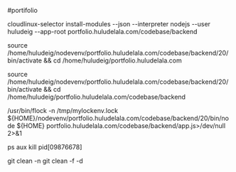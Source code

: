 #portifolio

cloudlinux-selector install-modules --json --interpreter nodejs --user huludeig --app-root portfolio.huludelala.com/codebase/backend

source /home/huludeig/nodevenv/portfolio.huludelala.com/codebase/backend/20/bin/activate && cd /home/huludeig/portfolio.huludelala.com


source /home/huludeig/nodevenv/portfolio.huludelala.com/codebase/backend/20/bin/activate && cd /home/huludeig/portfolio.huludelala.com/codebase/backend

/usr/bin/flock -n /tmp/mylockenv.lock ${HOME}/nodevenv/portfolio.huludelala.com/codebase/backend/20/bin/node ${HOME} portfolio.huludelala.com/codebase/backend/app.js>/dev/null 2>&1

ps aux
kill pid[09876678]

git clean -n
git clean -f -d
